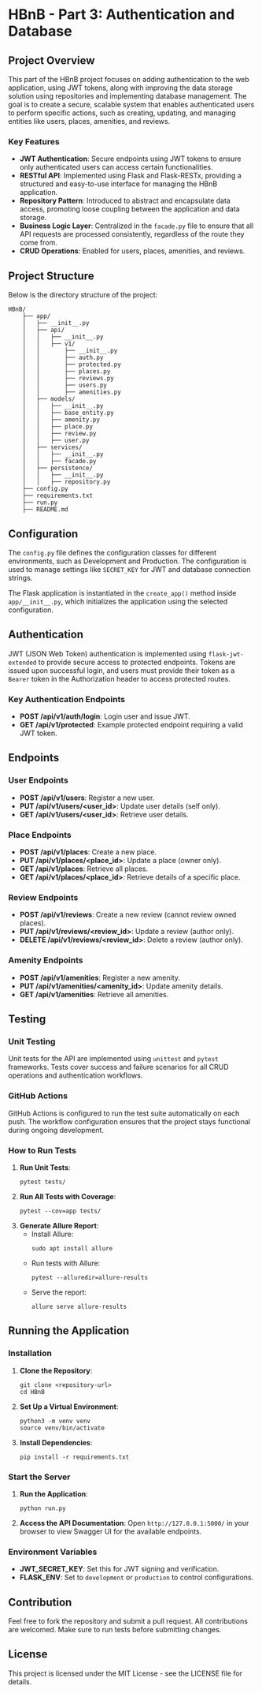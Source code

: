 # HBnB - Part 3: Authentication and Database

## Project Overview

This part of the HBnB project focuses on adding authentication to the web application, using JWT tokens, along with improving the data storage solution using repositories and implementing database management. The goal is to create a secure, scalable system that enables authenticated users to perform specific actions, such as creating, updating, and managing entities like users, places, amenities, and reviews.

### Key Features

- **JWT Authentication**: Secure endpoints using JWT tokens to ensure only authenticated users can access certain functionalities.
- **RESTful API**: Implemented using Flask and Flask-RESTx, providing a structured and easy-to-use interface for managing the HBnB application.
- **Repository Pattern**: Introduced to abstract and encapsulate data access, promoting loose coupling between the application and data storage.
- **Business Logic Layer**: Centralized in the `facade.py` file to ensure that all API requests are processed consistently, regardless of the route they come from.
- **CRUD Operations**: Enabled for users, places, amenities, and reviews.

## Project Structure

Below is the directory structure of the project:

```
HBnB/
    ├── app/
    │   ├── __init__.py
    │   ├── api/
    │   │   ├── __init__.py
    │   │   ├── v1/
    │   │       ├── __init__.py
    │   │       ├── auth.py
    │   │       ├── protected.py
    │   │       ├── places.py
    │   │       ├── reviews.py
    │   │       ├── users.py
    │   │       ├── amenities.py
    │   ├── models/
    │   │   ├── __init__.py
    │   │   ├── base_entity.py
    │   │   ├── amenity.py
    │   │   ├── place.py
    │   │   ├── review.py
    │   │   ├── user.py
    │   ├── services/
    │   │   ├── __init__.py
    │   │   ├── facade.py
    │   ├── persistence/
    │   │   ├── __init__.py
    │   │   ├── repository.py
    ├── config.py
    ├── requirements.txt
    ├── run.py
    ├── README.md
```

## Configuration

The `config.py` file defines the configuration classes for different environments, such as Development and Production. The configuration is used to manage settings like `SECRET_KEY` for JWT and database connection strings.

The Flask application is instantiated in the `create_app()` method inside `app/__init__.py`, which initializes the application using the selected configuration.

## Authentication

JWT (JSON Web Token) authentication is implemented using `flask-jwt-extended` to provide secure access to protected endpoints. Tokens are issued upon successful login, and users must provide their token as a `Bearer` token in the Authorization header to access protected routes.

### Key Authentication Endpoints

- **POST /api/v1/auth/login**: Login user and issue JWT.
- **GET /api/v1/protected**: Example protected endpoint requiring a valid JWT token.

## Endpoints

### User Endpoints
- **POST /api/v1/users**: Register a new user.
- **PUT /api/v1/users/<user_id>**: Update user details (self only).
- **GET /api/v1/users/<user_id>**: Retrieve user details.

### Place Endpoints
- **POST /api/v1/places**: Create a new place.
- **PUT /api/v1/places/<place_id>**: Update a place (owner only).
- **GET /api/v1/places**: Retrieve all places.
- **GET /api/v1/places/<place_id>**: Retrieve details of a specific place.

### Review Endpoints
- **POST /api/v1/reviews**: Create a new review (cannot review owned places).
- **PUT /api/v1/reviews/<review_id>**: Update a review (author only).
- **DELETE /api/v1/reviews/<review_id>**: Delete a review (author only).

### Amenity Endpoints
- **POST /api/v1/amenities**: Register a new amenity.
- **PUT /api/v1/amenities/<amenity_id>**: Update amenity details.
- **GET /api/v1/amenities**: Retrieve all amenities.

## Testing

### Unit Testing

Unit tests for the API are implemented using `unittest` and `pytest` frameworks. Tests cover success and failure scenarios for all CRUD operations and authentication workflows.

### GitHub Actions

GitHub Actions is configured to run the test suite automatically on each push. The workflow configuration ensures that the project stays functional during ongoing development.

### How to Run Tests

1. **Run Unit Tests**:
   ```
   pytest tests/
   ```
2. **Run All Tests with Coverage**:
   ```
   pytest --cov=app tests/
   ```
3. **Generate Allure Report**:
   - Install Allure:
     ```
     sudo apt install allure
     ```
   - Run tests with Allure:
     ```
     pytest --alluredir=allure-results
     ```
   - Serve the report:
     ```
     allure serve allure-results
     ```

## Running the Application

### Installation

1. **Clone the Repository**:
   ```
   git clone <repository-url>
   cd HBnB
   ```

2. **Set Up a Virtual Environment**:
   ```
   python3 -m venv venv
   source venv/bin/activate
   ```

3. **Install Dependencies**:
   ```
   pip install -r requirements.txt
   ```

### Start the Server

1. **Run the Application**:
   ```
   python run.py
   ```

2. **Access the API Documentation**: Open `http://127.0.0.1:5000/` in your browser to view Swagger UI for the available endpoints.

### Environment Variables

- **JWT_SECRET_KEY**: Set this for JWT signing and verification.
- **FLASK_ENV**: Set to `development` or `production` to control configurations.

## Contribution

Feel free to fork the repository and submit a pull request. All contributions are welcomed. Make sure to run tests before submitting changes.

## License

This project is licensed under the MIT License - see the LICENSE file for details.

